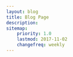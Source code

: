 ```yaml
---
layout: blog
title: Blog Page
description:
sitemap:
    priority: 1.0
    lastmod: 2017-11-02
    changefreq: weekly
---
```

